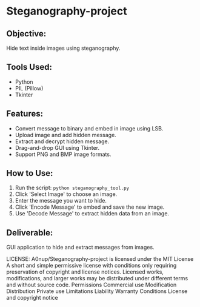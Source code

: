 # Steganography-project

## Objective:
Hide text inside images using steganography.

## Tools Used:
- Python
- PIL (Pillow)
- Tkinter

## Features:
- Convert message to binary and embed in image using LSB.
- Upload image and add hidden message.
- Extract and decrypt hidden message.
- Drag-and-drop GUI using Tkinter.
- Support PNG and BMP image formats.

## How to Use:
1. Run the script: `python steganography_tool.py`
2. Click 'Select Image' to choose an image.
3. Enter the message you want to hide.
4. Click 'Encode Message' to embed and save the new image.
5. Use 'Decode Message' to extract hidden data from an image.

## Deliverable:
GUI application to hide and extract messages from images.  

 LICENSE:
  A0nup/Steganography-project is licensed under the
MIT License
A short and simple permissive license with conditions only requiring preservation of copyright and license notices. Licensed works, modifications, and larger works may be distributed under different terms and without source code.
Permissions
Commercial use
Modification
Distribution
Private use
Limitations
Liability
Warranty
Conditions
License and copyright notice
